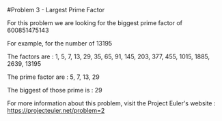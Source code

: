 #Problem 3 - Largest Prime Factor

For this problem we are looking for the biggest prime factor of 600851475143


For example, for the number of 13195

The factors are                : 1, 5, 7, 13, 29, 35, 65, 91, 145, 203, 377, 455, 1015, 1885, 2639, 13195

The prime factor are           : 5, 7, 13, 29 

The biggest of those prime is  : 29


For more information about this problem, visit the Project Euler's website : https://projecteuler.net/problem=2
